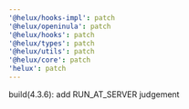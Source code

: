 ```yaml
---
'@helux/hooks-impl': patch
'@helux/openinula': patch
'@helux/hooks': patch
'@helux/types': patch
'@helux/utils': patch
'@helux/core': patch
'helux': patch
---
```


build(4.3.6): add RUN_AT_SERVER judgement
